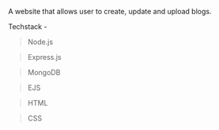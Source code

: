 A website that allows user to create, update and upload blogs.

Techstack - 

>Node.js

>Express.js

>MongoDB

>EJS

>HTML

>CSS
